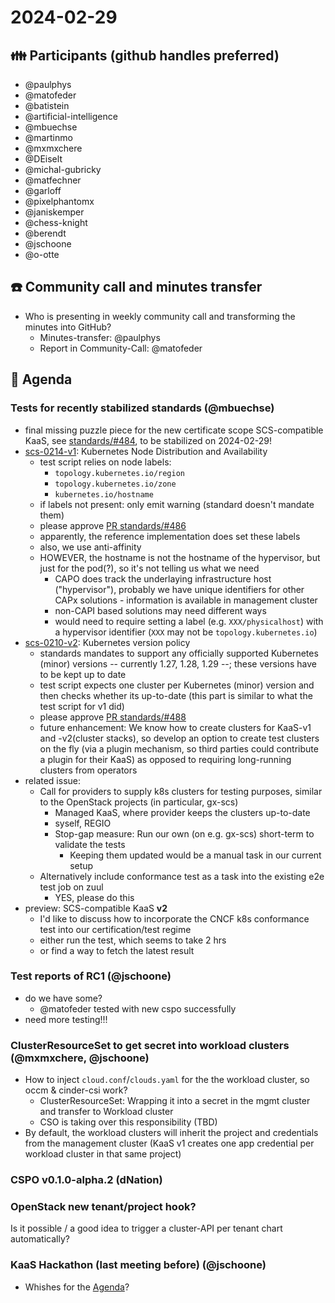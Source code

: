 # 2024-02-29
## :family: Participants (github handles preferred)

* @paulphys
* @matofeder
* @batistein
* @artificial-intelligence
* @mbuechse
* @martinmo
* @mxmxchere
* @DEiselt
* @michal-gubricky
* @matfechner
* @garloff
* @pixelphantomx
* @janiskemper
* @chess-knight
* @berendt
* @jschoone
* @o-otte

## :telephone: Community call and minutes transfer
* Who is presenting in weekly community call and transforming the minutes into GitHub?
     * Minutes-transfer: @paulphys
     * Report in Community-Call: @matofeder

## :notebook: Agenda

### Tests for recently stabilized standards (@mbuechse)

- final missing puzzle piece for the new certificate scope SCS-compatible KaaS, see [standards/#484](https://github.com/SovereignCloudStack/standards/pull/484), to be stabilized on 2024-02-29!
- [scs-0214-v1](https://docs.scs.community/standards/scs-0214-v1-k8s-node-distribution): Kubernetes Node Distribution and Availability
    - test script relies on node labels:
        - `topology.kubernetes.io/region`
        - `topology.kubernetes.io/zone`
        - `kubernetes.io/hostname`
    - if labels not present: only emit warning (standard doesn't mandate them)
    - please approve [PR standards/#486](https://github.com/SovereignCloudStack/standards/pull/486)
    - apparently, the reference implementation does set these labels
    - also, we use anti-affinity
    - HOWEVER, the hostname is not the hostname of the hypervisor, but just for the pod(?), so it's not telling us what we need
        - CAPO does track the underlaying infrastructure host ("hypervisor"), probably we have unique identifiers for other CAPx solutions - information is available in management cluster
        - non-CAPI based solutions may need different ways
        - would need to require setting a label (e.g. `XXX/physicalhost`) with a hypervisor identifier (`XXX` may not be `topology.kubernetes.io`) 
- [scs-0210-v2](https://docs.scs.community/standards/scs-0210-v2-k8s-version-policy): Kubernetes version policy
    - standards mandates to support any officially supported Kubernetes (minor) versions -- currently 1.27, 1.28, 1.29 --; these versions have to be kept up to date
    - test script expects one cluster per Kubernetes (minor) version and then checks whether its up-to-date (this part is similar to what the test script for v1 did)
    - please approve [PR standards/#488](https://github.com/SovereignCloudStack/standards/pull/488)
    - future enhancement: We know how to create clusters for KaaS-v1 and -v2(cluster stacks), so develop an option to create test clusters on the fly (via a plugin mechanism, so third parties could contribute a plugin for their KaaS) as opposed to requiring long-running clusters from operators
- related issue:
    - Call for providers to supply k8s clusters for testing purposes, similar to the OpenStack projects (in particular, gx-scs)
        - Managed KaaS, where provider keeps the clusters up-to-date
        - syself, REGIO
        - Stop-gap measure: Run our own (on e.g. gx-scs) short-term to validate the tests
            - Keeping them updated would be a manual task in our current setup
    - Alternatively include conformance test as a task into the existing e2e test job on zuul
        - YES, please do this
- preview: SCS-compatible KaaS **v2**
    - I'd like to discuss how to incorporate the CNCF k8s conformance test into our certification/test regime
    - either run the test, which seems to take 2 hrs
    - or find a way to fetch the latest result

### Test reports of RC1 (@jschoone)
- do we have some?
    - @matofeder tested with new cspo successfully
- need more testing!!!

### ClusterResourceSet to get secret into workload clusters (@mxmxchere, @jschoone)
- How to inject `cloud.conf`/`clouds.yaml` for the the workload cluster, so occm & cinder-csi work?
    - ClusterResourceSet: Wrapping it into a secret in the mgmt cluster and transfer to Workload cluster
    - CSO is taking over this responsibility (TBD)
- By default, the workload clusters will inherit the project and credentials from the management cluster (KaaS v1 creates one app credential per workload cluster in that same project)

### CSPO v0.1.0-alpha.2 (dNation)

### OpenStack new tenant/project hook?
Is it possible / a good idea to trigger a cluster-API per tenant chart automatically?

### KaaS Hackathon (last meeting before) (@jschoone)
- Whishes for the [Agenda](https://input.scs.community/yrVXQ4-tRlODXI4Ic8FfQg#Agenda)?

